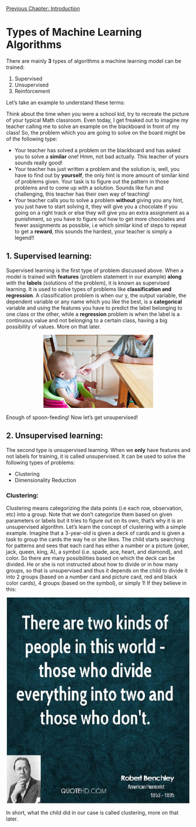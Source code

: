 [Previous Chapter: Introduction](https://github.com/pbharathreddy/Machine-Learning/blob/master/README.md)

# Types of Machine Learning Algorithms
There are mainly **3** types of algorithms a machine learning model can be trained:
1. Supervised 
1. Unsupervised
1. Reinforcement

Let’s take an example to understand these terms:

Think about the time when you were a school kid, try to recreate the picture of your typical Math classroom. Even today, I get freaked out to imagine my teacher calling me to solve an example on the blackboard in front of my class! 
So, the problem which you are going to solve on the board might be of the following type:
* Your teacher has solved a problem on the blackboard and has asked you to solve a **similar** one! Hmm, not bad actually. This teacher of yours sounds really good!
* Your teacher has just written a problem and the solution is, well, you have to find out by **yourself**, the only hint is more amount of similar kind of problems given. Your task is to figure out the pattern in those problems and to come up with a solution. Sounds like fun and challenging, this teacher has their own way of teaching!
* Your teacher calls you to solve a problem **without** giving you any hint, you just have to start solving it, they will give you a chocolate if you going on a right track  or else they will give you an extra assignment as a punishment, so you have to figure out how to get more chocolates and fewer assignments as possible, i.e which similar kind of steps to repeat to get a **reward**, this sounds the hardest, your teacher is simply a legend!!

## 1. Supervised learning:
Supervised learning is the first type of problem discussed above. When a model is trained with **features** (problem statement in our example) **along** with the **labels** (solutions of the problem), it is known as supervised learning. It is used to solve types of problems like **classification and regression**.
A classification problem is when our y, the output variable, the dependent variable or any name which you like the best, is a **categorical** variable and using the features you have to predict the label belonging to one class or the other, while a **regression** problem is when the label is a continuous value and not belonging to a certain class, having a big possibility of values. More on that later.


<p align="center">
<img width=300 src="../../images/spoon-feeding.jpg" alt="Spoon-feeding image" />
</p>
Enough of spoon-feeding! Now let’s get unsupervised!

## 2. Unsupervised learning:
The second type is unsupervised learning. When we **only** have features and not labels for training, it is called unsupervised. It can be used to solve the following types of problems:
* Clustering
* Dimensionality Reduction

### Clustering:
Clustering means categorizing the data points (i.e each row, observation, etc) into a group. Note that we don’t categorize them based on given parameters or labels but it tries to figure out on its own, that’s why it is an unsupervised algorithm. Let’s learn the concept of clustering with a simple example. Imagine that a 3-year-old is given a deck of cards and is given a task to group the cards the way he or she likes. The child starts searching for patterns and sees that each card has either a number or a picture (joker, jack, queen, king, A), a symbol (i.e. spade, ace, heart, and diamond), and color. So there are many possibilities based on which the deck can be divided. He or she is not instructed about how to divide or in how many groups, so that is unsupervised and thus it depends on the child to divide it into 2 groups (based on a number card and picture card, red and black color cards), 4 groups (based on the symbol), or simply 1! If they believe in this:

<p align="center">
<img width=500 src="../../images/clustering.jpg" alt="There are two types of people, those who divide others in 2 types and those who don't"/>
</p>

In short, what the child did in our case is called clustering, more on that later.
